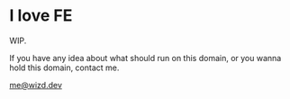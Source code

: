 # I love FE

WIP.

If you have any idea about what should run on this domain, or you wanna hold this domain, contact me.

[me@wizd.dev](mailto:me@wizd.dev)
